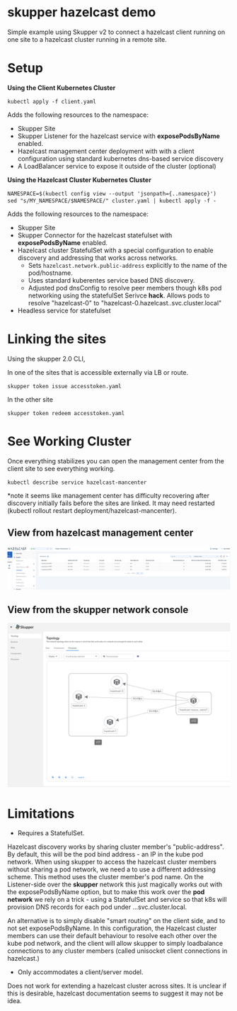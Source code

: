 # skupper hazelcast demo

Simple example using Skupper v2 to connect a hazelcast client running on one
site to a hazelcast cluster running in a remote site.

# Setup

**Using the Client Kubernetes Cluster**
```
kubectl apply -f client.yaml
```

Adds the following resources to the namespace:
* Skupper Site
* Skupper Listener for the hazelcast service with **exposePodsByName** enabled.
* Hazelcast management center deployment with with a client configuration using
  standard kubernetes dns-based service discovery
* A LoadBalancer service to expose it outside of the cluster (optional)

**Using the Hazelcast Cluster Kubernetes Cluster**
```
NAMESPACE=$(kubectl config view --output 'jsonpath={..namespace}')
sed "s/MY_NAMESPACE/$NAMESPACE/" cluster.yaml | kubectl apply -f -
```

Adds the following resources to the namespace:
* Skupper Site
* Skupper Connector for the hazelcast statefulset with **exposePodsByName** enabled.
* Hazelcast cluster StatefulSet with a special configuration to enable
  discovery and addressing that works across networks.
  * Sets `hazelcast.network.public-address` explicitly to the name of the pod/hostname.
  * Uses standard kuberentes service based DNS discovery.
  * Adjusted pod dnsConfig to resolve peer members though k8s pod networking
    using the statefulSet Serivce **hack**. Allows pods to resolve
    "hazelcast-0" to "hazelcast-0.hazelcast.<my-namespace>.svc.cluster.local"
* Headless service for statefulset

# Linking the sites

Using the skupper 2.0 CLI,

In one of the sites that is accessible externally via LB or route.
```
skupper token issue accesstoken.yaml
```

In the other site
```
skupper token redeem accesstoken.yaml
```

# See Working Cluster

Once everything stabilizes you can open the management center  from the client site to see everything working.
```
kubectl describe service hazelcast-mancenter
```

*note it seems like management center has difficulty recovering after discovery
initially fails before the sites are linked. It may need restarted (kubectl
rollout restart deployment/hazelcast-mancenter).

## View from hazelcast management center
![hazelcast cluster members from external site](./resources/HazelcastManagementCenterView.png)
## View from the skupper network console
![skupper network topology with hazelcast](./resources/SkupperConsoleHazelcast.png)

# Limitations

* Requires a StatefulSet.

Hazelcast discovery works by sharing cluster member's "public-address". By
default, this will be the pod bind address - an IP in the kube pod network.
When using skupper to access the hazelcast cluster members without sharing a
pod network, we need a to use a different addressing scheme. This method uses
the cluster member's pod name. On the Listener-side over the **skupper**
network this just magically works out with the exposePodsByName option, but to
make this work over the **pod network** we rely on a trick - using a
StatefulSet and service so that k8s will provision DNS records for each pod
under <podname>.<servicename>.<namespace>.svc.cluster.local.

An alternative is to simply disable "smart routing" on the client side, and to
not set exposePodsByName. In this configuration, the Hazelcast cluster members
can use their default behaviour to resolve each other over the kube pod
network, and the client will allow skupper to simply loadbalance connections to
any cluster members (called unisocket client connections in hazelcast.)

* Only accommodates a client/server model.

Does not work for extending a hazelcast cluster across sites. It is unclear if
this is desirable, hazelcast documentation seems to suggest it may not be idea.
